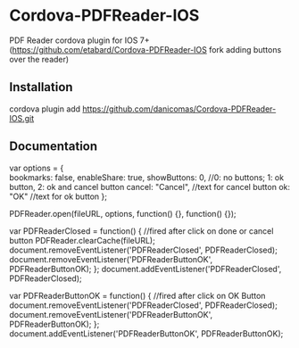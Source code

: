 Cordova-PDFReader-IOS
==================

PDF Reader cordova plugin for IOS 7+ (https://github.com/etabard/Cordova-PDFReader-IOS fork adding buttons over the reader)

Installation
------------

cordova plugin add https://github.com/danicomas/Cordova-PDFReader-IOS.git

Documentation
-------------

var options = {                  
	bookmarks: false,
	enableShare: true,
	showButtons: 0, //0: no buttons; 1: ok button, 2: ok and cancel button
	cancel: "Cancel", //text for cancel button
	ok: "OK" //text for ok button
};                

PDFReader.open(fileURL, options, function() {}, function() {});

var PDFReaderClosed = function() { //fired after click on done or cancel button
  PDFReader.clearCache(fileURL);
  document.removeEventListener('PDFReaderClosed', PDFReaderClosed);
  document.removeEventListener('PDFReaderButtonOK', PDFReaderButtonOK);
};
document.addEventListener('PDFReaderClosed', PDFReaderClosed);

var PDFReaderButtonOK = function() { //fired after click on OK Button
	document.removeEventListener('PDFReaderClosed', PDFReaderClosed);
	document.removeEventListener('PDFReaderButtonOK', PDFReaderButtonOK);
};
document.addEventListener('PDFReaderButtonOK', PDFReaderButtonOK);

    
	